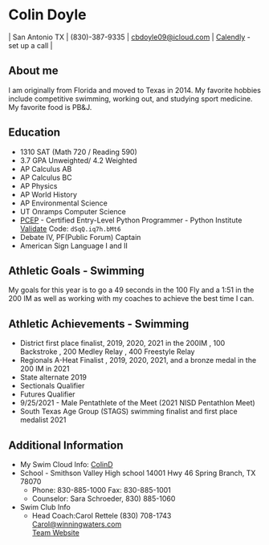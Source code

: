 # Colin Doyle

| San Antonio TX | (830)-387-9335 | cbdoyle09@icloud.com | [Calendly](https://calendly.com/cbdoyle) - set up a call |

## About me  

I am originally from Florida and moved to Texas in 2014. My favorite hobbies include competitive swimming, working out, and studying sport medicine. My favorite food is PB&J.

## Education

* 1310 SAT (Math 720 / Reading 590)
* 3.7 GPA Unweighted/ 4.2 Weighted
* AP Calculus AB
* AP Calculus BC
* AP Physics
* AP World History
* AP Environmental Science
* UT Onramps Computer Science
* [PCEP](https://pythoninstitute.org/) - Certified Entry-Level Python Programmer - Python Institute  [Validate](https://verify.openedg.org/) Code: ```dSqQ.iq7h.bMt6```
* Debate IV, PF(Public Forum) Captain
* American Sign Language I and II

## Athletic Goals - Swimming

My goals for this year is to go a 49 seconds in the 100 Fly and a 1:51 in the 200 IM as well as working with my coaches to achieve the best time I can.

## Athletic Achievements - Swimming

* District first place finalist, 2019, 2020, 2021 in the 200IM , 100 Backstroke , 200 Medley Relay , 400 Freestyle Relay
* Regionals A-Heat Finalist , 2019, 2020, 2021, and a bronze medal in the 200 IM in 2021
* State alternate 2019
* Sectionals Qualifier
* Futures Qualifier
* 9/25/2021 - Male Pentathlete of the Meet (2021 NISD Pentathlon Meet)
* South Texas Age Group (STAGS) swimming finalist and first place medalist 2021 

## Additional Information

* My Swim Cloud Info: [ColinD](https://www.swimcloud.com/swimmer/1492477/)
* School - Smithson Valley High school 14001 Hwy 46 Spring Branch, TX 78070
    * Phone: 830-885-1000 Fax: 830-885-1001
    * Counselor: Sara Schroeder, 830) 885-1060
* Swim Club Info
    * Head Coach:Carol Rettele (830) 708-1743 Carol@winningwaters.com   
    [Team Website](https://www.teamunify.com/team/stww/page/about)




